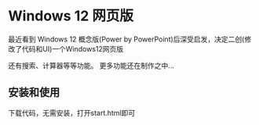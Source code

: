 # Windows 12 网页版

最近看到 Windows 12 概念版(Power by PowerPoint)后深受启发，决定二创(修改了代码和UI)一个Windows12网页版

还有搜索、计算器等等功能。
更多功能还在制作之中...

## 安装和使用
下载代码，无需安装，打开start.html即可
